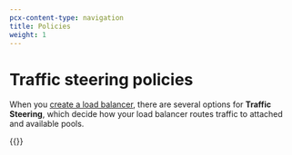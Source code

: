 ```yaml
---
pcx-content-type: navigation
title: Policies
weight: 1
---
```


# Traffic steering policies

When you [create a load balancer](/load-balancing/how-to/create-load-balancer/), there are several options for **Traffic Steering**, which decide how your load balancer routes traffic to attached and available pools.

{{<directory-listing>}}